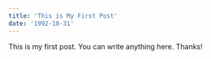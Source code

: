 ```yaml
---
title: 'This is My First Post'
date: '1992-10-31'
---
```


This is my first post. You can write anything here. Thanks!